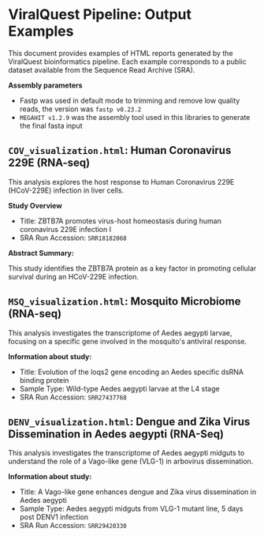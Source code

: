 # ViralQuest Pipeline: Output Examples
This document provides examples of HTML reports generated by the ViralQuest bioinformatics pipeline. Each example corresponds to a public dataset available from the Sequence Read Archive (SRA).

**Assembly parameters**

- Fastp was used in default mode to trimming and remove low quality reads, the version was `fastp v0.23.2`
- `MEGAHIT v1.2.9` was the assembly tool used in this libraries to generate the final fasta input

## `COV_visualization.html`: Human Coronavirus 229E (RNA-seq)
This analysis explores the host response to Human Coronavirus 229E (HCoV-229E) infection in liver cells.

**Study Overview**

- Title: ZBTB7A promotes virus-host homeostasis during human coronavirus 229E infection I
- SRA Run Accession: `SRR18182068`

**Abstract Summary:**
  
This study identifies the ZBTB7A protein as a key factor in promoting cellular survival during an HCoV-229E infection.


## `MSQ_visualization.html`: Mosquito Microbiome (RNA-seq)
This analysis investigates the transcriptome of Aedes aegypti larvae, focusing on a specific gene involved in the mosquito's antiviral response.

**Information about study:**

- Title: Evolution of the loqs2 gene encoding an Aedes specific dsRNA binding protein
- Sample Type: Wild-type Aedes aegypti larvae at the L4 stage
- SRA Run Accession: `SRR27437768`


## `DENV_visualization.html`: Dengue and Zika Virus Dissemination in Aedes aegypti (RNA-Seq)
This analysis investigates the transcriptome of Aedes aegypti midguts to understand the role of a Vago-like gene (VLG-1) in arbovirus dissemination.

**Information about study:**

- Title: A Vago-like gene enhances dengue and Zika virus dissemination in Aedes aegypti
- Sample Type: Aedes aegypti midguts from VLG-1 mutant line, 5 days post DENV1 infection
- SRA Run Accession: `SRR29420330`
